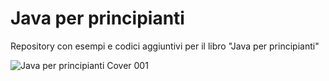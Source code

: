 # Java per principianti
Repository con esempi e codici aggiuntivi per il libro "Java per principianti"

![Java per principianti Cover 001](https://github.com/user-attachments/assets/07b7da47-b070-4fbc-b1af-17b518bb1ceb)
